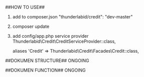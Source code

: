 ##HOW TO USE##

1. add to composer.json
    "thunderlabid/credit": "dev-master"

2. composer update

3. add config/app.php
	service provider
	   	Thunderlabid\Credit\CreditServiceProvider::class,

	aliases
 	   'Credit' => Thunderlabid\Credit\Facades\Credit::class,


##DOKUMEN STRUCTURE##
ONGOING

##DOKUMEN FUNCTION##
ONGOING